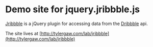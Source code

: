 # Demo site for jquery.jribbble.js

[Jribbble](http://github.com/tylergaw/jribbble) is a jQuery plugin for accessing data from the [Dribbble](http://dribbble.com/api) api.

The site lives at [http://tylergaw.com/lab/jribbble](http://tylergaw.com/lab/jribbble)
